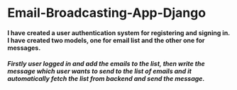# Email-Broadcasting-App-Django 

#### I have created a user authentication system for registering and signing in. I have created two models, one for email list and the other one for messages.

##### Firstly user logged in and add the emails to the list, then write the message which user wants to send to the list of emails and it automatically fetch the list from backend and send the message.
